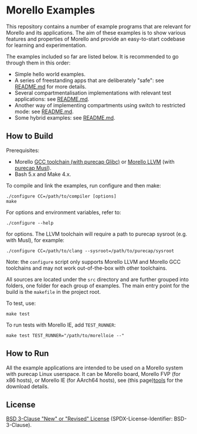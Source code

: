 # Morello Examples

This repository contains a number of example programs that are relevant
for Morello and its applications. The aim of these examples is to show
various features and properties of Morello and provide an easy-to-start
codebase for learning and experimentation.

The examples included so far are listed below. It is recommended to go
through them in this order:

 - Simple hello world examples.
 - A series of freestanding apps that are deliberately "safe": see
   [README.md](src/freestanding/README.md) for more details.
 - Several compartmentalisation implementations with relevant test
   applications: see [README.md](src/compartments/README.md).
 - Another way of implementing compartments using switch to restricted
   mode: see [README.md](src/restricted/README.md).
 - Some hybrid examples: see [README.md](src/hybrid/README.md).

## How to Build

Prerequisites:

 - Morello [GCC toolchain (with purecap Glibc)][gnu] or [Morello LLVM][llvm]
   (with [purecap Musl][musl]).
 - Bash 5.x and Make 4.x.

To compile and link the examples, run configure and then make:

    ./configure CC=/path/to/compiler [options]
    make

For options and environment variables, refer to:

    ./configure --help

for options. The LLVM toolchain will require a path to purecap sysroot
(e.g. with Musl), for example:

    ./configure CC=/path/to/clang --sysroot=/path/to/purecap/sysroot

Note: the `configure` script only supports Morello LLVM and Morello GCC
toolchains and may not work out-of-the-box with other toolchains.

All sources are located under the `src` directory and are further grouped
into folders, one folder for each group of examples. The main entry point
for the build is the `makefile` in the project root.

To test, use:

    make test

To run tests with Morello IE, add `TEST_RUNNER`:

    make test TEST_RUNNER="/path/to/morelloie --"

## How to Run

All the example applications are intended to be used on a Morello system
with purecap Linux userspace. It can be Morello board, Morello FVP (for
x86 hosts), or Morello IE (for AArch64 hosts), see (this page)[tools] for
the download details.

## License

[BSD 3-Clause "New" or "Revised" License](LICENCE.txt) (SPDX-License-Identifier:
BSD-3-Clause).

[gnu]: https://developer.arm.com/downloads/-/arm-gnu-toolchain-for-morello-downloads
[llvm]: https://git.morello-project.org/morello/llvm-project-releases
[musl]: https://git.morello-project.org/morello/musl-libc
[tools]: https://developer.arm.com/Tools%20and%20Software/Morello%20Development%20Tools
